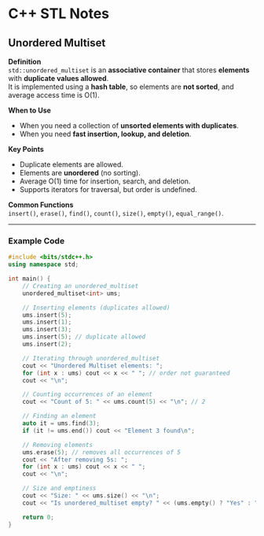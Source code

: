 # C++ STL Notes

## Unordered Multiset

**Definition**  
`std::unordered_multiset` is an **associative container** that stores **elements** with **duplicate values allowed**.  
It is implemented using a **hash table**, so elements are **not sorted**, and average access time is O(1).

**When to Use**  
- When you need a collection of **unsorted elements with duplicates**.  
- When you need **fast insertion, lookup, and deletion**.  

**Key Points**  
- Duplicate elements are allowed.  
- Elements are **unordered** (no sorting).  
- Average O(1) time for insertion, search, and deletion.  
- Supports iterators for traversal, but order is undefined.

**Common Functions**  
`insert()`, `erase()`, `find()`, `count()`, `size()`, `empty()`, `equal_range()`.

---

### Example Code

```cpp
#include <bits/stdc++.h>
using namespace std;

int main() {
    // Creating an unordered_multiset
    unordered_multiset<int> ums;

    // Inserting elements (duplicates allowed)
    ums.insert(5);
    ums.insert(1);
    ums.insert(3);
    ums.insert(5); // duplicate allowed
    ums.insert(2);

    // Iterating through unordered_multiset
    cout << "Unordered Multiset elements: ";
    for (int x : ums) cout << x << " "; // order not guaranteed
    cout << "\n";

    // Counting occurrences of an element
    cout << "Count of 5: " << ums.count(5) << "\n"; // 2

    // Finding an element
    auto it = ums.find(3);
    if (it != ums.end()) cout << "Element 3 found\n";

    // Removing elements
    ums.erase(5); // removes all occurrences of 5
    cout << "After removing 5s: ";
    for (int x : ums) cout << x << " ";
    cout << "\n";

    // Size and emptiness
    cout << "Size: " << ums.size() << "\n";
    cout << "Is unordered_multiset empty? " << (ums.empty() ? "Yes" : "No") << "\n";

    return 0;
}
